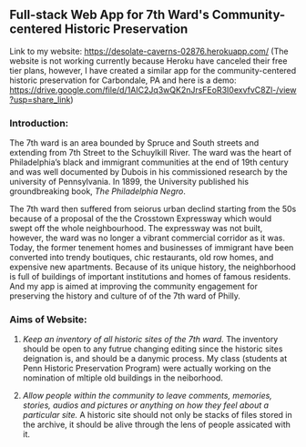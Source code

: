 ## Full-stack Web App for 7th Ward's Community-centered Historic Preservation

Link to my website: https://desolate-caverns-02876.herokuapp.com/ 
(The website is not working currently because Heroku have canceled their free tier plans, however, I have created a similar app for the community-centered historic preservation for Carbondale, PA and here is a demo: https://drive.google.com/file/d/1AIC2Jq3wQK2nJrsFEoR3I0exvfvC8Zl-/view?usp=share_link)

### Introduction: 
The 7th ward is an area bounded by Spruce and South streets and extending from 7th Street to the Schuylkill River. The ward was the heart of Philadelphia’s black and immigrant communities at the end of 19th century and was well documented by Dubois in his commissioned research by the university of Pennsylvania. In 1899, the University published his groundbreaking book, *The Philadelphia Negro*. 

The 7th ward then suffered from seiorus urban declind starting from the 50s because of a proposal of the the Crosstown Expressway which would swept off the whole neighbourhood. The expressway was not built, however, the ward was no longer a vibrant commercial corridor as it was. Today, the former tenement homes and businesses of immigrant have been converted into trendy boutiques, chic restaurants, old row homes, and expensive new apartments. Because of its unique history, the neighborhood is full of buildings of important institutions and homes of famous residents. And my app is aimed at improving the community engagement for preserving the history and culture of of the 7th ward of Philly.

### Aims of Website:
1. *Keep an inventory of all historic sites of the 7th ward.* The inventory should be open to any futrue changing editing since the historic sites deignation is, and should be a danymic process. My class (students at Penn Historic Preservation Program) were actually working on the nomination of mltiple old buildings in the neiborhood.

2. *Allow people within the community to leave comments, memories, stories, audios and pictures or anything on how they feel about a particular site.* A historic site should not only be stacks of files stored in the archive, it should be alive through the lens of people assicated with it.
